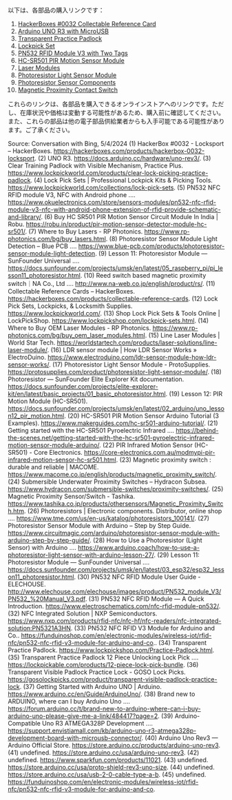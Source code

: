 以下は、各部品の購入リンクです：

1. [HackerBoxes #0032 Collectable Reference Card](^1^)
2. [Arduino UNO R3 with MicroUSB](^36^)
3. [Transparent Practice Padlock](^32^)
4. [Lockpick Set](^3^)
5. [PN532 RFID Module V3 with Two Tags](^31^)
6. [HC-SR501 PIR Motion Sensor Module](^16^)
7. [Laser Modules](^6^)
8. [Photoresistor Light Sensor Module](^10^)
9. [Photoresistor Sensor Components](^22^)
10. [Magnetic Proximity Contact Switch](^18^)

これらのリンクは、各部品を購入できるオンラインストアへのリンクです。ただし、在庫状況や価格は変動する可能性があるため、購入前に確認してください。また、これらの部品は他の電子部品供給業者からも入手可能である可能性があります。ご了承ください。

Source: Conversation with Bing, 5/4/2024
(1) HackerBox #0032 - Locksport – HackerBoxes. https://hackerboxes.com/products/hackerbox-0032-locksport.
(2) UNO R3. https://docs.arduino.cc/hardware/uno-rev3/.
(3) Clear Training Padlock with Visible Mechanism, Practice Plus. https://www.lockpickworld.com/products/clear-lock-picking-practice-padlock.
(4) Lock Pick Sets | Professional Lockpick Kits & Picking Tools. https://www.lockpickworld.com/collections/lock-pick-sets.
(5) PN532 NFC RFID module V3, NFC with Android phone .... https://www.okuelectronics.com/store/sensors-modules/pn532-nfc-rfid-module-v3-nfc-with-android-phone-extension-of-rfid-provide-schematic-and-library/.
(6) Buy HC SR501 PIR Motion Sensor Circuit Module In India | Robu. https://robu.in/product/pir-motion-sensor-detector-module-hc-sr501/.
(7) Where to Buy Lasers - RP Photonics. https://www.rp-photonics.com/bg/buy_lasers.html.
(8) Photoresistor Sensor Module Light Detection – Blue PCB .... https://www.blue-pcb.com/products/photoresistor-sensor-module-light-detection.
(9) Lesson 11: Photoresistor Module — SunFounder Universal .... https://docs.sunfounder.com/projects/umsk/en/latest/05_raspberry_pi/pi_lesson11_photoresistor.html.
(10) Reed switch based magnetic proximity switch｜NA Co., Ltd .... http://www.na-web.co.jp/english/product/rs/.
(11) Collectable Reference Cards – HackerBoxes. https://hackerboxes.com/products/collectable-reference-cards.
(12) Lock Pick Sets, Lockpicks, & Locksmith Supplies. https://www.lockpickworld.com/.
(13) Shop Lock Pick Sets & Tools Online | LockPickShop. https://www.lockpickshop.com/lockpick-sets.html.
(14) Where to Buy OEM Laser Modules - RP Photonics. https://www.rp-photonics.com/bg/buy_oem_laser_modules.html.
(15) Line Laser Modules | World Star Tech. https://worldstartech.com/products/laser-solutions/line-laser-module/.
(16) LDR sensor module | How LDR Sensor Works » ElectroDuino. https://www.electroduino.com/ldr-sensor-module-how-ldr-sensor-works/.
(17) Photoresistor Light Sensor Module - ProtoSupplies. https://protosupplies.com/product/photoresistor-light-sensor-module/.
(18) Photoresistor — SunFounder Elite Explorer Kit documentation. https://docs.sunfounder.com/projects/elite-explorer-kit/en/latest/basic_projects/01_basic_photoresistor.html.
(19) Lesson 12: PIR Motion Module (HC-SR501). https://docs.sunfounder.com/projects/umsk/en/latest/02_arduino/uno_lesson12_pir_motion.html.
(20) HC-SR501 PIR Motion Sensor Arduino Tutorial (3 Examples). https://www.makerguides.com/hc-sr501-arduino-tutorial/.
(21) Getting started with the HC-SR501 Pyroelectric Infrared .... https://behind-the-scenes.net/getting-started-with-the-hc-sr501-pyroelectric-infrared-motion-sensor-module-arduino/.
(22) PIR Infrared Motion Sensor (HC-SR501) - Core Electronics. https://core-electronics.com.au/modmypi-pir-infrared-motion-sensor-hc-sr501.html.
(23) Magnetic proximity switch : durable and reliable | MACOME. https://www.macome.co.jp/english/products/magnetic_proximity_switch/.
(24) Submersible Underwater Proximity Switches – Hydracon Subsea. https://www.hydracon.com/submersible-switches/proximity-switches/.
(25) Magnetic Proximity Sensor/Switch - Tashika. https://www.tashika.co.jp/products/othersensors/Magnetic_Proximity_Switch.htm.
(26) Photoresistors | Electronic components. Distributor, online shop .... https://www.tme.com/us/en-us/katalog/photoresistors_100141/.
(27) Photoresistor Sensor Module with Arduino – Step by Step Guide. https://www.circuitmagic.com/arduino/photoresistor-sensor-module-with-arduino-step-by-step-guide/.
(28) How to Use a Photoresistor (Light Sensor) with Arduino .... https://www.arduino.coach/how-to-use-a-photoresistor-light-sensor-with-arduino-lesson-27/.
(29) Lesson 11: Photoresistor Module — SunFounder Universal .... https://docs.sunfounder.com/projects/umsk/en/latest/03_esp32/esp32_lesson11_photoresistor.html.
(30) PN532 NFC RFID Module User Guide - ELECHOUSE. http://www.elechouse.com/elechouse/images/product/PN532_module_V3/PN532_%20Manual_V3.pdf.
(31) PN532 NFC RFID Module — A Quick Introduction. https://www.electroschematics.com/nfc-rfid-module-pn532/.
(32) NFC Integrated Solution | NXP Semiconductors. https://www.nxp.com/products/rfid-nfc/nfc-hf/nfc-readers/nfc-integrated-solution:PN5321A3HN.
(33) PN532 NFC RFID V3 Module for Arduino and Co.. https://funduinoshop.com/en/electronic-modules/wireless-iot/rfid-nfc/pn532-nfc-rfid-v3-module-for-arduino-and-co..
(34) Transparent Practice Padlock. https://www.lockpickshop.com/Practice-Padlock.html.
(35) Transparent Practice Padlock 12 Piece Unlocking Lock Pick .... https://lockpickable.com/products/12-piece-lock-pick-bundle.
(36) Transparent Visible Padlock Practice Lock - GOSO Lock Picks. https://gosolockpicks.com/product/transparent-visible-padlock-practice-lock.
(37) Getting Started with Arduino UNO | Arduino. https://www.arduino.cc/en/Guide/ArduinoUno/.
(38) Brand new to ARDUINO, where can I buy Arduino Uno .... https://forum.arduino.cc/t/brand-new-to-arduino-where-can-i-buy-arduino-uno-please-give-me-a-link/484417?page=2.
(39) Arduino-Compatible Uno R3 ATMEGA328P Development .... https://support.envistiamall.com/kb/arduino-uno-r3-atmega328p-development-board-with-microusb-connector/.
(40) Arduino Uno Rev3 — Arduino Official Store. https://store.arduino.cc/products/arduino-uno-rev3.
(41) undefined. https://store.arduino.cc/usa/arduino-uno-rev3.
(42) undefined. https://www.sparkfun.com/products/11021.
(43) undefined. https://store.arduino.cc/usa/proto-shield-rev3-uno-size.
(44) undefined. https://store.arduino.cc/usa/usb-2-0-cable-type-a-b.
(45) undefined. https://funduinoshop.com/en/electronic-modules/wireless-iot/rfid-nfc/pn532-nfc-rfid-v3-module-for-arduino-and-co.